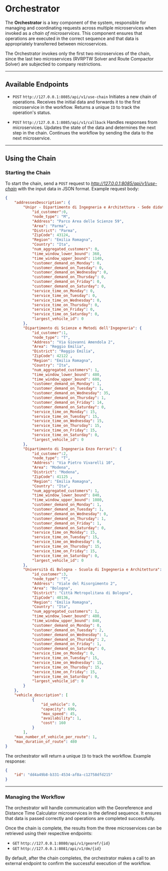 # Orchestrator

The **Orchestrator** is a key component of the system, responsible for managing and coordinating requests across multiple microservices when invoked as a _chain of microservices_. This component ensures that operations are executed in the correct sequence and that data is appropriately transferred between microservices.

The Orchestrator invokes only the first two microservices of the chain, since the last two microservices (RVRPTW Solver and Route Compactor Solver) are subjectied to company restrictions.

---

## Available Endpoints
- `POST` `http://127.0.0.1:8085/api/v1/use-chain`
  Initiates a new chain of operations. Receives the initial data and forwards it to the first microservice in the workflow. Returns a unique `ID` to track the operation's status.

- `POST` `http://127.0.0.1:8085/api/v1/callback`
  Handles responses from microservices. Updates the state of the data and determines the next step in the chain. Continues the workflow by sending the data to the next microservice.

---

## Using the Chain

### Starting the Chain

To start the chain, send a `POST` request to _http://127.0.0.1:8085/api/v1/use-chain_ with the input data in JSON format. Example request body:
```json
{
    "addressesDescription": {
        "Unipr - Dipartimento di Ingegneria e Architettura - Sede didattica": {
            "id_customer":0,
            "node_type": "M",
            "Address": "Parco Area delle Scienze 59",
            "Area": "Parma",
            "District": "Parma",
            "ZipCode": 43124,
            "Region": "Emilia Romagna",
            "Country": "Ita",
            "num_aggregated_customers": 0,
            "time_window_lower_bound": 360,
            "time_window_upper_bound": 1140,
            "customer_demand_on_Monday": 0,
            "customer_demand_on_Tuesday": 0,
            "customer_demand_on_Wednesday": 0,
            "customer_demand_on_Thursday": 0,
            "customer_demand_on_Friday": 0,
            "customer_demand_on_Saturday": 0,
            "service_time_on_Monday": 0,
            "service_time_on_Tuesday": 0,
            "service_time_on_Wednesday": 0,
            "service_time_on_Thursday": 0,
            "service_time_on_Friday": 0,
            "service_time_on_Saturday": 0,
            "largest_vehicle_id": 0
        },
        "Dipartimento di Scienze e Metodi dell'Ingegneria": {
            "id_customer":1,
            "node_type": "T",
            "Address": "Via Giovanni Amendola 2",
            "Area": "Reggio Emilia",
            "District": "Reggio Emilia",
            "ZipCode": 42122 ,
            "Region": "Emilia Romagna",
            "Country": "Ita",
            "num_aggregated_customers": 1,
            "time_window_lower_bound": 480,
            "time_window_upper_bound": 600,
            "customer_demand_on_Monday": 1,
            "customer_demand_on_Tuesday": 1,
            "customer_demand_on_Wednesday": 35,
            "customer_demand_on_Thursday": 1,
            "customer_demand_on_Friday": 14,
            "customer_demand_on_Saturday": 0,
            "service_time_on_Monday": 15,
            "service_time_on_Tuesday": 15,
            "service_time_on_Wednesday": 15,
            "service_time_on_Thursday": 15,
            "service_time_on_Friday": 15,
            "service_time_on_Saturday": 0,
            "largest_vehicle_id": 0
        },
        "Dipartimento di Ingegneria Enzo Ferrari": {
            "id_customer":2,
            "node_type": "T",
            "Address": "Via Pietro Vivarelli 10",
            "Area": "Modena",
            "District": "Modena",
            "ZipCode": 41125 ,
            "Region": "Emilia Romagna",
            "Country": "Ita",
            "num_aggregated_customers": 1,
            "time_window_lower_bound": 840,
            "time_window_upper_bound": 1080,
            "customer_demand_on_Monday": 1,
            "customer_demand_on_Tuesday": 1,
            "customer_demand_on_Wednesday": 0,
            "customer_demand_on_Thursday": 1,
            "customer_demand_on_Friday": 1,
            "customer_demand_on_Saturday": 0,
            "service_time_on_Monday": 15,
            "service_time_on_Tuesday": 15,
            "service_time_on_Wednesday": 0,
            "service_time_on_Thursday": 15,
            "service_time_on_Friday": 15,
            "service_time_on_Saturday": 0,
            "largest_vehicle_id": 0
        },
        "Università di Bologna - Scuola di Ingegneria e Architettura": {
            "id_customer":3,
            "node_type": "T",
            "Address": "Viale del Risorgimento 2",
            "Area": "Bologna",
            "District": "Città Metropolitana di Bologna",
            "ZipCode": 40136,
            "Region": "Emilia Romagna",
            "Country": "Ita",
            "num_aggregated_customers": 1,
            "time_window_lower_bound": 480,
            "time_window_upper_bound": 840,
            "customer_demand_on_Monday": 0,
            "customer_demand_on_Tuesday": 2,
            "customer_demand_on_Wednesday": 1,
            "customer_demand_on_Thursday": 2,
            "customer_demand_on_Friday": 1,
            "customer_demand_on_Saturday": 0,
            "service_time_on_Monday": 0,
            "service_time_on_Tuesday": 15,
            "service_time_on_Wednesday": 15,
            "service_time_on_Thursday": 15,
            "service_time_on_Friday": 15,
            "service_time_on_Saturday": 0,
            "largest_vehicle_id": 0
        }
    },
    "vehicle_description": [
            {
                "id_vehicle": 0,
                "capacity": 690,
                "max_speed": 45,
                "availability": 1,
                "cost": 160
            }
        ],
    "max_number_of_vehicle_per_route": 1,
    "max_duration_of_route": 480
}
```

The orchestrator will return a unique `ID` to track the workflow. Example response:
```json
{
    "id": "dd4a49b8-b331-4534-af8a-c12758dfd215"
}
```

---

### Managing the Workflow
The orchestrator will handle communication with the Georeference and Distance Time Calculator microservices in the defined sequence. It ensures that data is passed correctly and operations are completed successfully.

Once the chain is complete, the results from the three microservices can be retrieved using their respective endpoints:
- `GET` `http://127.0.0.1:8080/api/v1/georef/{id}`
- `GET` `http://127.0.0.1:8081/api/v1/dm/{id}`

By default, after the chain completes, the orchestrator makes a call to an external endpoint to confirm the successful execution of the workflow.
